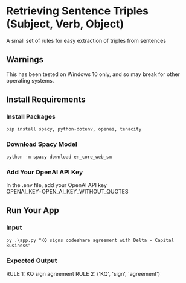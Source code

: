 # Retrieving Sentence Triples (Subject, Verb, Object)
A small set of rules for easy extraction of triples from sentences 

## Warnings
This has been tested on Windows 10 only, and so may break for other operating systems. 

## Install Requirements
### Install Packages
```pip install spacy, python-dotenv, openai, tenacity```

### Download Spacy Model 
```python -m spacy download en_core_web_sm```

### Add Your OpenAI API Key
In the .env file, add your OpenAI API key
OPENAI_KEY=OPEN_AI_KEY_WITHOUT_QUOTES

## Run Your App
### Input
```py .\app.py "KQ signs codeshare agreement with Delta - Capital Business"```

### Expected Output
RULE 1: KQ sign agreement
RULE 2: ('KQ', 'sign', 'agreement')
